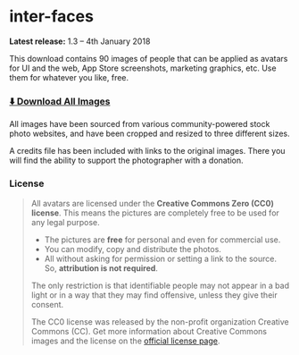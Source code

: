 # inter-faces

**Latest release:** 1.3 – 4th January 2018

This download contains 90 images of people that can be applied as avatars for UI and the web, App Store screenshots, marketing graphics, etc. Use them for whatever you like, free.


### <a href="https://github.com/cjdowner/interfaces/archive/master.zip">⬇️ Download All Images</a>


All images have been sourced from various community-powered stock photo websites, and have been cropped and resized to three different sizes.

A credits file has been included with links to the original images. There you will find the ability to support the photographer with a donation.

### License

>All avatars are licensed under the **Creative Commons Zero (CC0) license**. This means the pictures are completely free to be used for any legal purpose.
>
>- The pictures are **free** for personal and even for commercial use.
>- You can modify, copy and distribute the photos.
>- All without asking for permission or setting a link to the source. So, **attribution is not required**.
>
>The only restriction is that identifiable people may not appear in a bad light or in a way that they may find offensive, unless they give their consent.
>
>The CC0 license was released by the non-profit organization Creative Commons (CC). Get more information about Creative Commons images and the license on the [official license page](https://creativecommons.org/publicdomain/zero/1.0/).

